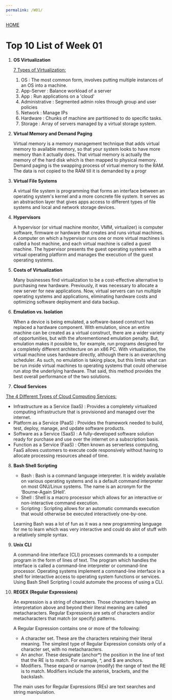```yaml
---
permalink: /W01/
---
```


[HOME](../)

# Top 10 List of Week 01

1. **OS Virtualization**

   <u>7 Types of Virtualization:</u>

   1. OS : The most common form, involves putting multiple instances of an OS into a machine.
   2. App-Server : Balance workload of a server
   3. App : Run applications on a 'cloud'
   4. Administrative : Segmented admin roles through group and user policies
   5. Network : Manage IPs
   6. Hardware : Chunks of machine are partitioned to do specific tasks.
   7. Storage : Array of servers managed by a virtual storage system.


2. **Virtual Memory and Demand Paging**

   Virtual memory is a memory management technique that adds virtual memory to available memory, so that your system looks to have more memory than it actually does. That virtual memory is actually the memory of the hard disk which is then mapped to physical memory. Demand paging is the swapping process of virtual memory to the RAM. The data is not copied to the RAM till it is demanded by a progr

3. **Virtual File Systems**

   A virtual file system is programming that forms an interface between an operating system's kernel and a more concrete file system. It serves as an abstraction layer that gives apps access to different types of file systems and local and network storage devices. 

4. **Hypervisors**

   A hypervisor (or virtual machine monitor, VMM, virtualizer) is computer software, firmware or hardware that creates and runs virtual machines. A computer on which a hypervisor runs one or more virtual machines is called a host machine, and each virtual machine is called a guest machine. The hypervisor presents the guest operating systems with a virtual operating platform and manages the execution of the guest operating systems.

5. **Costs of Virtualization**

   Many businesses find virtualization to be a cost-effective alternative to purchasing new hardware. Previously, it was necessary to allocate a new server for new applications. Now, virtual servers can run multiple operating systems and applications, eliminating hardware costs and optimizing software deployment and data backup.

6. **Emulation vs. Isolation**

   When a device is being emulated, a software-based construct has replaced a hardware component. With emulation, since an entire machine can be created as a virtual construct, there are a wider variety of opportunities, but with the aforementioned emulation penalty. But, emulation makes it possible to, for example, run programs designed for a completely different architecture on an x86 PC. With virtualization, the virtual machine uses hardware directly, although there is an overarching scheduler. As such, no emulation is taking place, but this limits what can be run inside virtual machines to operating systems that could otherwise run atop the underlying hardware. That said, this method provides the best overall performance of the two solutions.

7.  **Cloud Services**

   <u>The 4 Different Types of Cloud Computing Services:</u>

   - Infrastructure as a Service (IaaS) : Provides a completely virtualized computing infrastructure that is provisioned and managed over the internet.
   - Platform as a Service (PaaS) :  Provides the framework needed to build, test, deploy, manage, and update software products.
   - Software as a Service (SaaS) : A fully-developed software solution ready for purchase and use over the internet on a subscription basis.
   - Function as a Service (FaaS) : Often known as serverless computing, FaaS allows customers to execute code responsively without having to allocate processing resources ahead of time.

8. **Bash Shell Scripting**

   - Bash : Bash is a command language interpreter. It is widely available on various operating systems and is a default command interpreter on most GNU/Linux systems. The name is an acronym for the ‘Bourne-Again SHell’.
   - Shell : Shell is a macro processor which allows for an interactive or non-interactive command execution.
   - Scripting : Scripting allows for an automatic commands execution that would otherwise be executed interactively one-by-one.

   Learning Bash was a lot of fun as it was a new programming language for me to learn which was very interactive and could do alot of stuff with a relatively simple syntax.

9. **Unix CLI**

   A command-line interface (CLI) processes commands to a computer program in the form of lines of text. The program which handles the interface is called a command-line interpreter or command-line processor. Operating systems implement a command-line interface in a shell for interactive access to operating system functions or services. Using Bash Shell Scripting I could automate the process of using a CLI.

10. **REGEX (Regular Expressions)**

    An expression is a string of characters. Those characters having an interpretation above and beyond their literal meaning are called metacharacters. Regular Expressions are sets of characters and/or metacharacters that match (or specify) patterns.

    A Regular Expression contains one or more of the following:

    - A character set. These are the characters retaining their literal meaning. The simplest type of Regular Expression consists only of a character set, with no metacharacters.
    - An anchor. These designate (anchor*) the position in the line of text that the RE is to match. For example, ^, and $ are anchors.
    - Modifiers. These expand or narrow (modify) the range of text the RE is to match. Modifiers include the asterisk, brackets, and the backslash.

    The main uses for Regular Expressions (REs) are text searches and string manipulation.
